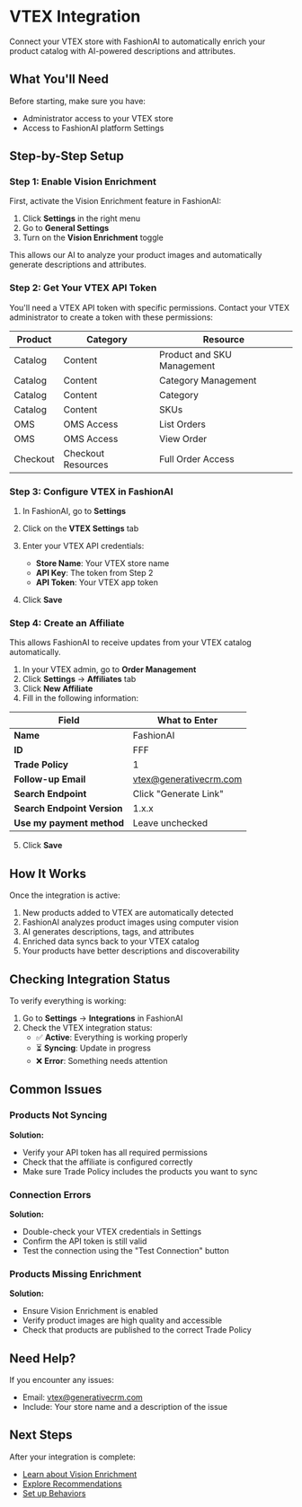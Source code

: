 # VTEX Integration

Connect your VTEX store with FashionAI to automatically enrich your product catalog with AI-powered descriptions and attributes.

## What You'll Need

Before starting, make sure you have:
- Administrator access to your VTEX store
- Access to FashionAI platform Settings

## Step-by-Step Setup

### Step 1: Enable Vision Enrichment

First, activate the Vision Enrichment feature in FashionAI:

1. Click **Settings** in the right menu
2. Go to **General Settings**
3. Turn on the **Vision Enrichment** toggle

This allows our AI to analyze your product images and automatically generate descriptions and attributes.

### Step 2: Get Your VTEX API Token

You'll need a VTEX API token with specific permissions. Contact your VTEX administrator to create a token with these permissions:

| Product | Category | Resource |
|---------|----------|----------|
| Catalog | Content | Product and SKU Management |
| Catalog | Content | Category Management |
| Catalog | Content | Category |
| Catalog | Content | SKUs |
| OMS | OMS Access | List Orders |
| OMS | OMS Access | View Order |
| Checkout | Checkout Resources | Full Order Access |

### Step 3: Configure VTEX in FashionAI

1. In FashionAI, go to **Settings**
2. Click on the **VTEX Settings** tab
3. Enter your VTEX API credentials:
   - **Store Name**: Your VTEX store name
   - **API Key**: The token from Step 2
   - **API Token**: Your VTEX app token

4. Click **Save**

### Step 4: Create an Affiliate

This allows FashionAI to receive updates from your VTEX catalog automatically.

1. In your VTEX admin, go to **Order Management**
2. Click **Settings** → **Affiliates** tab
3. Click **New Affiliate**
4. Fill in the following information:

| Field | What to Enter |
|-------|---------------|
| **Name** | FashionAI |
| **ID** | FFF |
| **Trade Policy** | 1 |
| **Follow-up Email** | vtex@generativecrm.com |
| **Search Endpoint** | Click "Generate Link" |
| **Search Endpoint Version** | 1.x.x |
| **Use my payment method** | Leave unchecked |

5. Click **Save**

## How It Works

Once the integration is active:

1. New products added to VTEX are automatically detected
2. FashionAI analyzes product images using computer vision
3. AI generates descriptions, tags, and attributes
4. Enriched data syncs back to your VTEX catalog
5. Your products have better descriptions and discoverability

## Checking Integration Status

To verify everything is working:

1. Go to **Settings** → **Integrations** in FashionAI
2. Check the VTEX integration status:
   - ✅ **Active**: Everything is working properly
   - ⏳ **Syncing**: Update in progress
   - ❌ **Error**: Something needs attention

## Common Issues

### Products Not Syncing

**Solution:**
- Verify your API token has all required permissions
- Check that the affiliate is configured correctly
- Make sure Trade Policy includes the products you want to sync

### Connection Errors

**Solution:**
- Double-check your VTEX credentials in Settings
- Confirm the API token is still valid
- Test the connection using the "Test Connection" button

### Products Missing Enrichment

**Solution:**
- Ensure Vision Enrichment is enabled
- Verify product images are high quality and accessible
- Check that products are published to the correct Trade Policy

## Need Help?

If you encounter any issues:
- Email: vtex@generativecrm.com
- Include: Your store name and a description of the issue

## Next Steps

After your integration is complete:

- [Learn about Vision Enrichment](../vision-enrichment/index.md)
- [Explore Recommendations](../recomendations/index.md)
- [Set up Behaviors](../behaviors/index.md)
